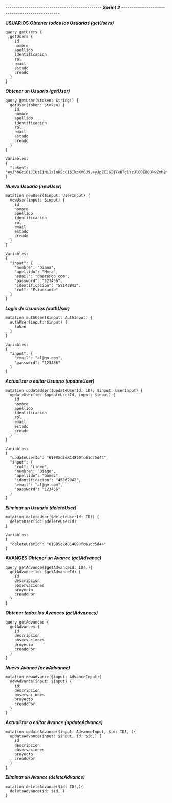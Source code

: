 ***----------------------------------------------  Sprint 2 -----------------------------------------------***

**USUARIOS**
***Obtener todos los Usuarios (getUsers)***
```
query getUsers {
  getUsers {
    id
    nombre
    apellido
    identificacion
    rol
    email
    estado
    creado
  }
}
```
***Obtener un Usuario (getUser)***
```
query getUser($token: String!) {
  getUser(token: $token) {
    id
    nombre
    apellido
    identificacion
    rol
    email
    estado
    creado
  }
}

Variables:
{
  "token": "eyJhbGciOiJIUzI1NiIsInR5cCI6IkpXVCJ9.eyJpZCI6IjYxOTg1YzJlODE0ODkwZmM2MWRjNWQ0NCIsIm5vbWJyZSI6IkRpZWdvIiwiYXBlbGxpZG8iOiJHb21leiIsImlkZW50aWZpY2FjaW9uIjoiNDU4NjI4NDIiLCJlbWFpbCI6ImFsQGdvLmNvbSIsInJvbCI6IkVzdHVkaWFudGUiLCJlc3RhZG8iOiJQZW5kaWVudGUiLCJjcmVhZG8iOiIyMDIxLTExLTIwVDAyOjIxOjU3LjY4MVoiLCJpYXQiOjE2MzczNzU5ODcsImV4cCI6MTYzNzM3OTU4N30.97XAEKvx9BG6y8Fx2yS5OQ3nqjqNM81KhsgawlnfQPY"
}
```
***Nuevo Usuario (newUser)***
```
mutation newUser($input: UserInput) {
  newUser(input: $input) {
    id
    nombre
    apellido
    identificacion
    rol
    email
    estado
    creado
  }
}

Variables:
{
  "input": {
    "nombre": "Diana",
    "apellido": "Mera",
    "email": "dmera@go.com",
    "password": "123456",
    "identificacion": "52142842",
    "rol": "Estudiante"
  }
}
```
***Login de Usuarios (authUser)***
```
mutation authUser($input: AuthInput) {
  authUser(input: $input) {
    token
  }
}

Variables:
{
  "input": {
    "email": "al@go.com",
    "password": "123456"
  }
}
```
***Actualizar o editar Usuario (updateUser)***
```
mutation updateUser($updateUserId: ID!, $input: UserInput) {
  updateUser(id: $updateUserId, input: $input) {
    id
    nombre
    apellido
    identificacion
    rol
    email
    estado
    creado
  }
}

Variables:
{
  "updateUserId": "61985c2e814890fc61dc5d44",
  "input": {
    "rol": "Lider",
    "nombre": "Diego",
    "apellido": "Gomez",
    "identificacion": "45862842",
    "email": "al@go.com",
    "password": "123456"
  }
}
```
***Eliminar un Usuario (deleteUser)***
```
mutation deleteUser($deleteUserId: ID!) {
  deleteUser(id: $deleteUserId)
}

Variables:
{
  "deleteUserId": "61985c2e814890fc61dc5d44"
}
```


**AVANCES**
***Obtener un Avance (getAdvance)***
```
query getAdvance($getAdvanceId: ID!,){
  getAdvance(id: $getAdvanceId) {
    id
    descripcion
    observaciones
    proyecto
    creadoPor
  } 
}
```
***Obtener todos los Avances (getAdvances)***
```
query getAdvances {
  getAdvances {
    id
    descripcion
    observaciones
    proyecto
    creadoPor
  } 
}
```
***Nuevo Avance (newAdvance)***
```
mutation newAdvance($input: AdvanceInput){
  newAdvance(input: $input) {
    id
    descripcion
    observaciones
    proyecto
    creadoPor
  }
}
```
***Actualizar o editar Avance (updateAdvance)***
```
mutation updateAdvance($input: AdvanceInput, $id: ID!, ){
  updateAdvance(input: $input, id: $id,) {
    id
    descripcion
    observaciones
    proyecto
    creadoPor
  }
}
```
***Eliminar un Avance (deleteAdvance)***
```
mutation deleteAdvance($id: ID!,){
  deleteAdvance(id: $id, ) 
}
```
